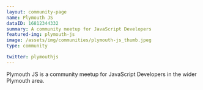 ```yaml
---
layout: community-page
name: Plymouth JS
dataID: 16812344332
summary: A community meetup for JavaScript Developers
featured-img: plymouth-js
image: /assets/img/communities/plymouth-js_thumb.jpeg
type: community

twitter: plymouthjs
---
```

Plymouth JS is a community meetup for JavaScript Developers in the wider
Plymouth area.
